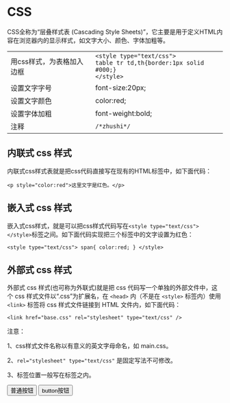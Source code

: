 # CSS

CSS全称为“层叠样式表 (Cascading Style Sheets)”，它主要是用于定义HTML内容在浏览器内的显示样式，如文字大小、颜色、字体加粗等。

| | |
|---|---|
| 用css样式，为表格加入边框 | `<style type="text/css">`<br/> `table tr td,th{border:1px solid #000;}`<br/> `</style>` |
|设置文字字号|font-size:20px;|
|设置文字颜色|color:red;|
|设置字体加粗|font-weight:bold;|
|注释|`/*zhushi*/`|
## 内联式 css 样式

内联式css样式表就是把css代码直接写在现有的HTML标签中，如下面代码：

`<p style="color:red">这里文字是红色。</p>`

## 嵌入式 css 样式

嵌入式css样式，就是可以把css样式代码写在`<style type="text/css"></style>`标签之间。如下面代码实现把三个<span>标签中的文字设置为红色：

`<style type="text/css">
span{
color:red;
}
</style>`

## 外部式 css 样式

外部式 css 样式(也可称为外联式)就是把 css 代码写一个单独的外部文件中，这个 css 样式文件以“.css”为扩展名，在 `<head>` 内（不是在 `<style>` 标签内）使用 `<link>` 标签将 css 样式文件链接到 HTML 文件内，如下面代码：

`<link href="base.css" rel="stylesheet" type="text/css" />`

注意：

1、css样式文件名称以有意义的英文字母命名，如 main.css。

2、`rel="stylesheet" type="text/css"` 是固定写法不可修改。

3、<link>标签位置一般写在<head>标签之内。

<input type="button" value="普通按钮" />
			<button>button按钮</button>